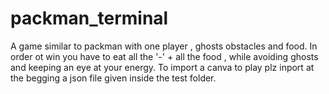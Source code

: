 # packman_terminal
A game similar to packman with one player , ghosts obstacles and food. In order ot win you have to eat all the '-' + all the food , while avoiding ghosts and keeping an eye at your energy. To import a canva to play plz inport at the begging a json file given inside the test folder.
